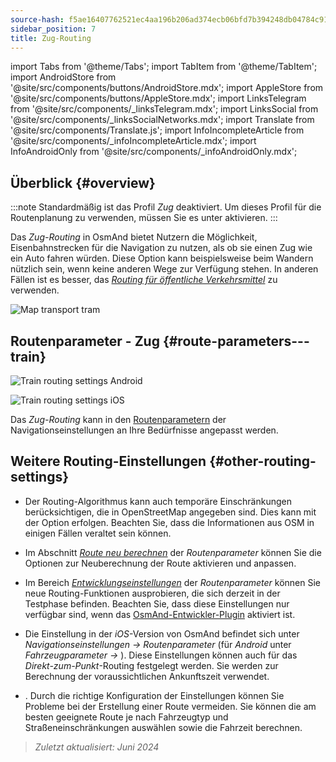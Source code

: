 ```yaml
---
source-hash: f5ae16407762521ec4aa196b206ad374ecb06bfd7b394248db04784c9100bc68
sidebar_position: 7
title: Zug-Routing
---
```

import Tabs from '@theme/Tabs';
import TabItem from '@theme/TabItem';
import AndroidStore from '@site/src/components/buttons/AndroidStore.mdx';
import AppleStore from '@site/src/components/buttons/AppleStore.mdx';
import LinksTelegram from '@site/src/components/_linksTelegram.mdx';
import LinksSocial from '@site/src/components/_linksSocialNetworks.mdx';
import Translate from '@site/src/components/Translate.js';
import InfoIncompleteArticle from '@site/src/components/_infoIncompleteArticle.mdx';
import InfoAndroidOnly from '@site/src/components/_infoAndroidOnly.mdx';




## Überblick {#overview}

:::note
Standardmäßig ist das Profil *Zug* deaktiviert. Um dieses Profil für die Routenplanung zu verwenden, müssen Sie es unter *<Translate android="true" ids="shared_string_menu,shared_string_settings,application_profiles"/>* aktivieren.
:::

Das *Zug-Routing* in OsmAnd bietet Nutzern die Möglichkeit, Eisenbahnstrecken für die Navigation zu nutzen, als ob sie einen Zug wie ein Auto fahren würden. Diese Option kann beispielsweise beim Wandern nützlich sein, wenn keine anderen Wege zur Verfügung stehen. In anderen Fällen ist es besser, das *[Routing für öffentliche Verkehrsmittel](./public-transport-navigation.md)* zu verwenden.

![Map transport tram](@site/static/img/navigation/routing/train_routing_overview.png)


## Routenparameter - Zug {#route-parameters---train}

<Tabs groupId="operating-systems">

<TabItem value="android" label="Android">

![Train routing settings Android](@site/static/img/navigation/routing/train_routing_andr.png)

</TabItem>

<TabItem value="ios" label="iOS">

![Train routing settings iOS](@site/static/img/navigation/routing/train_routing_ios.png)

</TabItem>

</Tabs>

Das *Zug-Routing* kann in den [Routenparametern](../guidance/navigation-settings.md#route-parameters) der Navigationseinstellungen an Ihre Bedürfnisse angepasst werden.


## Weitere Routing-Einstellungen {#other-routing-settings}

- Der Routing-Algorithmus kann auch temporäre Einschränkungen berücksichtigen, die in OpenStreetMap angegeben sind. Dies kann mit der Option *[<Translate android="true" ids="temporary_conditional_routing"/>](../routing/osmand-routing.md#consider-temporary-limitations)* erfolgen. Beachten Sie, dass die Informationen aus OSM in einigen Fällen veraltet sein können.

- Im Abschnitt *[Route neu berechnen](../../navigation/guidance/navigation-settings.md#recalculate-route)* der *Routenparameter* können Sie die Optionen zur Neuberechnung der Route aktivieren und anpassen.

- Im Bereich *[Entwicklungseinstellungen](../guidance/navigation-settings.md#development-settings)* der *Routenparameter* können Sie neue Routing-Funktionen ausprobieren, die sich derzeit in der Testphase befinden. Beachten Sie, dass diese Einstellungen nur verfügbar sind, wenn das [OsmAnd-Entwickler-Plugin](../../plugins/development.md) aktiviert ist.

- Die Einstellung *[<Translate ios="true" ids="road_speeds"/>](../guidance/navigation-settings.md#road-speeds)* in der *iOS*-Version von OsmAnd befindet sich unter *Navigationseinstellungen → Routenparameter* (für *Android* unter *Fahrzeugparameter → [<Translate android="true" ids="default_speed_setting_title"/>](../guidance/navigation-settings.md#default-speed--road-speeds)*). Diese Einstellungen können auch für das *Direkt-zum-Punkt*-Routing festgelegt werden. Sie werden zur Berechnung der voraussichtlichen Ankunftszeit verwendet.

- *[<Translate ios="true" ids="vehicle_parameters"/>](../guidance/navigation-settings.md#vehicle-parameters)*. Durch die richtige Konfiguration der Einstellungen können Sie Probleme bei der Erstellung einer Route vermeiden. Sie können die am besten geeignete Route je nach Fahrzeugtyp und Straßeneinschränkungen auswählen sowie die Fahrzeit berechnen.

> *Zuletzt aktualisiert: Juni 2024*